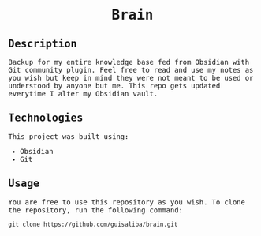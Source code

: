 <samp>
  <h1 align="center">
    Brain
  </h1>

## Description

Backup for my entire knowledge base fed from Obsidian with Git community plugin. Feel free to read and use my notes as you wish but keep in mind they were not meant to be used or understood by anyone but me. This repo gets updated everytime I alter my Obsidian vault.

## Technologies

This project was built using:

- Obsidian
- Git

## Usage

You are free to use this repository as you wish. To clone the repository, run the following command:

```
git clone https://github.com/guisaliba/brain.git
```

</samp>
